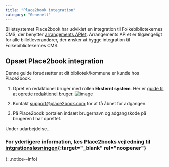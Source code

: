 ```yaml
---
title: "Place2book integration"  
category: "Generelt"
---
```


Billetsystemet Place2book har udviklet en integration til Folkebibliotekernes CMS, der benytter [arrangements APIet](https://www.folkebibliotekernescms.dk/main/bliv-klar-til-folkebibliotekernes-cms/9integrationer/#arrangements-api-til-brug-for-eksterne-systemer). Arrangements APIet er tilgængeligt for alle billetleverandører, der ønsker at bygge integration til Folkebibliotekernes CMS.



## Opsæt Place2book integration
Denne guide forudsætter at dit bibliotek/kommune er kunde hos Place2book.

1. Opret en redaktionel bruger med rollen **Eksternt system**. Her er [guide til at oprette redaktionel bruger](https://www.folkebibliotekernescms.dk/main/konfiguration/personer/#opret-ny-redaktionel-bruger).
   ![image](https://github.com/danskernesdigitalebibliotek/folkebibliotekernes_cms_manual/assets/1641342/91ca0296-20fb-48d8-926d-af8338471255)

2. Kontakt [support@place2book.com](mailto:support@place2book.com) for at få åbnet for adgangen.
3. På Place2book portalen indsæt brugernavn og adgangskode på brugeren I har oprettet.

Under udarbejdelse...



### For yderligere information, læs [Place2books vejledning til intgrationsløsningen](https://support.place2book.com/support/solutions/articles/80001143841-kom-i-gang){:target="_blank" rel="noopener"}
{: .notice--info}
